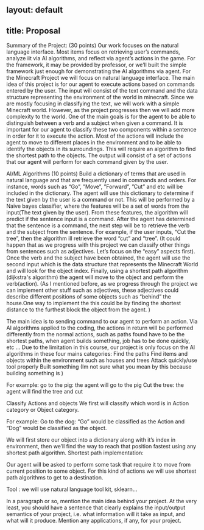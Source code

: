 ## layout: default
## title: Proposal

Summary of the Project: (30 points)
Our work focuses on the natural language interface.  Most items focus on retrieving user’s commands, analyze iit via AI algorithms, and reflect via agent’s actions in the game.
For the framework, it may be provided by professor, or we’ll built the simple framework just enough for demonstrating the AI algorithms via agent.
For the Minecraft Project we will focus on natural language interface. The main idea of this project is for our agent to execute actions based on commands entered by the user. The input will consist of the text command and the data structure representing the environment of the world in minecraft. Since we are mostly focusing in classifying the text, we will work with a simple Minecraft world. However, as the project progresses then we will add more complexity to the world. One of the main goals is for the agent to be able to distinguish between a verb and a subject when given a command. It is important for our agent to classify these two components within a sentence in order for it to execute the action. Most of the actions will include the agent to move to different places in the environment and to be able to identify the objects in its surroundings. This will require an  algorithm to find the shortest path to the objects. The output will consist of a set of actions that our agent will perform for each command given by the user. 

AI/ML Algorithms (10 points)
Build a dictionary of terms that are used in natural language and that are frequently used in commands and orders. For instance, words such as “Go”, ”Move”,  ”Forward”, ”Cut” and etc will be included in the dictionary. The agent will use this dictionary to determine if the text given by the user is a command or not. This will be performed by a Naive bayes classifier, where the features will be a set of words from the input(The text given by the user). From these features, the algorithm will predict if the sentence input is a command.
After the agent has determined that the sentence is a command, the next step will be to retrieve the verb and the subject from the sentence. For example, if the user inputs, “Cut the tree”, then the algorithm ill retrieve the word “cut” and “tree”. (It could happen that as we progress with this project we can classify other things from sentences such as adjectives. Let’s focus on the “easy” aspects first).
Once the verb and the subject have been obtained, the agent will use the second input which is the data structure that represents the Minecraft World and will look for the object index. Finally, using a shortest path algorithm (dijkstra's algorithm) the agent will move to the object and perform the verb(action). (As I mentioned before, as we progress through the project we can implement other stuff such as adjectives, these adjectives could describe different positions of some objects such as “behind”  the house.One way to implement the this could be by finding the shortest distance to the furthest block the object from the agent. )  

The main idea is to sending command to our agent to perform an action.  Via AI algorithms applied to the coding, the actions in return will be performed differently from the normal actions, such as paths found have to be the shortest paths, when agent builds something, job has to be done quickly, etc …
Due to the limitation in this course, our project is only focus on the AI algorithms in these four mains categories:
Find the paths
Find items and objects  within the environment such as houses and trees
Attack quickly/use tool properly
Built something (Im not sure what you mean by this because building something is )


For example: go to the pig: the agent will go to the pig 
		Cut the tree: the agent will find the tree and cut

Classify Actions and objects
We first will classify which word is in Action category or Object category. 

For example: Go to the dog: “Go” would be classified as the Action and “Dog” would be      classified as the object. 

We will first store our object into a dictionary along with it’s index in environment, then we’ll find the way to reach that position fastest using any shortest path algorithm. 
Shortest path implementation:

Our agent will be asked to perform some task that require it to move from current position to some object. For this kind of actions we will use shortest path algorithms to get to a destination.

	
Tool : we will use natural language tool kit, sklearn… 


In a paragraph or so, mention the main idea behind your project. At the very least, you should have a sentence that clearly explains the input/output semantics of your project, i.e. what information will it take as input, and what will it produce. Mention any applications, if any, for your project.

